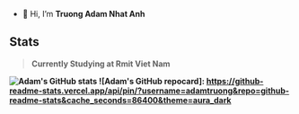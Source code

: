 - 👋 Hi, I’m <strong>Truong Adam Nhat Anh<strong>
## Stats

> Currently Studying at Rmit Viet Nam
>

![Adam's GitHub stats](https://github-readme-stats.vercel.app/api?username=adamtruong&theme=aura_dark&show_icons=true)
![Adam's GitHub repocard]: https://github-readme-stats.vercel.app/api/pin/?username=adamtruong&repo=github-readme-stats&cache_seconds=86400&theme=aura_dark

